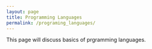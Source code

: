 ```yaml
---
layout: page
title: Programming Languages
permalink: /programing_languages/
---
```


This page will discuss basics of prgramming languages.